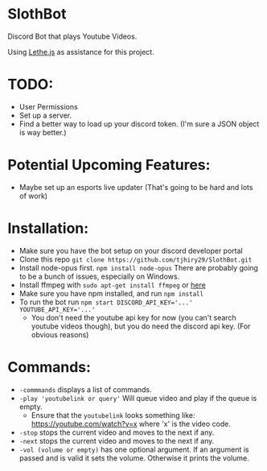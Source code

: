 # SlothBot
Discord Bot that plays Youtube Videos.

Using [Lethe.js](https://github.com/meew0/Lethe) as assistance for this project.

# TODO:
- User Permissions
- Set up a server.
- Find a better way to load up your discord token. (I'm sure a JSON object is way better.)

# Potential Upcoming Features:
- Maybe set up an esports live updater (That's going to be hard and lots of work)

# Installation:
- Make sure you have the bot setup on your discord developer portal
- Clone this repo `git clone https://github.com/tjhiry29/SlothBot.git`
- Install node-opus first. `npm install node-opus` There are probably going to be a bunch of issues, especially on Windows.
- Install ffmpeg with `sudo apt-get install ffmpeg` or [here](ffmpeg.zeranoe.com/builds/)
- Make sure you have npm installed, and run `npm install`
- To run the bot run `npm start DISCORD_API_KEY='...' YOUTUBE_API_KEY='...'`
	- You don't need the youtube api key for now (you can't search youtube videos though), but you do need the discord api key. (For obvious reasons)

# Commands:
- `-commmands` displays a list of commands.
- `-play 'youtubelink or query'` Will queue video and play if the queue is empty.
    - Ensure that the `youtubelink` looks something like:  https://youtube.com/watch?v=x where 'x' is the video code.
- `-stop` stops the current video and moves to the next if any.
- `-next` stops the current video and moves to the next if any.
- `-vol (volume or empty)` has one optional argument. If an argument is passed and is valid it sets the volume. Otherwise it prints the volume.

